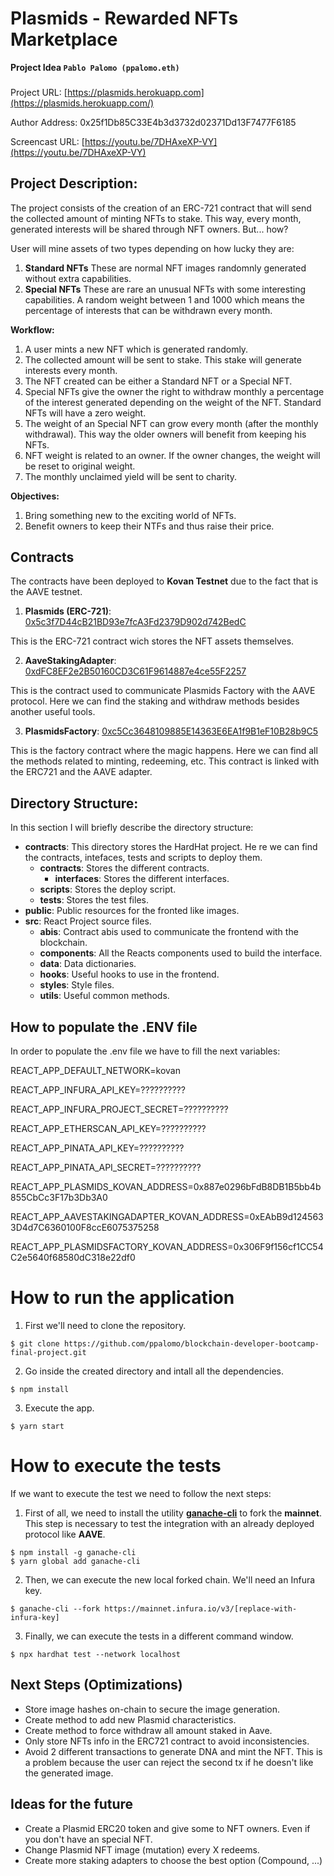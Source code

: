 # Plasmids - Rewarded NFTs Marketplace

**Project Idea `Pablo Palomo (ppalomo.eth)`**

###

Project URL: [https://plasmids.herokuapp.com](https://plasmids.herokuapp.com/)

Author Address: 0x25f1Db85C33E4b3d3732d02371Dd13F7477F6185

Screencast URL: [https://youtu.be/7DHAxeXP-VY](https://youtu.be/7DHAxeXP-VY)

## Project Description:

The project consists of the creation of an ERC-721 contract that will send the collected amount of minting NFTs to stake. This way, every month, generated interests will be shared through NFT owners. But... how?

User will mine assets of two types depending on how lucky they are:

1. **Standard NFTs** These are normal NFT images randomnly generated without extra capabilities.
2. **Special NFTs** These are rare an unusual NFTs with some interesting capabilities. A random weight between 1 and 1000 which means the percentage of interests that can be withdrawn every month.

**Workflow:**

1. A user mints a new NFT which is generated randomly.
2. The collected amount will be sent to stake. This stake will generate interests every month.
3. The NFT created can be either a Standard NFT or a Special NFT.
4. Special NFTs give the owner the right to withdraw monthly a percentage of the interest generated depending on the weight of the NFT. Standard NFTs will have a zero weight.
5. The weight of an Special NFT can grow every month (after the monthly withdrawal). This way the older owners will benefit from keeping his NFTs.
6. NFT weight is related to an owner. If the owner changes, the weight will be reset to original weight.
7. The monthly unclaimed yield will be sent to charity.

**Objectives:**

1. Bring something new to the exciting world of NFTs.
2. Benefit owners to keep their NTFs and thus raise their price.

## Contracts

The contracts have been deployed to **Kovan Testnet** due to the fact that is the AAVE testnet.

1. **Plasmids (ERC-721)**: [0x5c3f7D44cB21BD93e7fcA3Fd2379D902d742BedC](https://kovan.etherscan.io/address/0x5c3f7D44cB21BD93e7fcA3Fd2379D902d742BedC#code)

This is the ERC-721 contract wich stores the NFT assets themselves.

2. **AaveStakingAdapter**: [0xdFC8EF2e2B50160CD3C61F9614887e4ce55F2257](https://kovan.etherscan.io/address/0xdFC8EF2e2B50160CD3C61F9614887e4ce55F2257#code)

This is the contract used to communicate Plasmids Factory with the AAVE protocol. Here we can find the staking and withdraw methods besides another useful tools.

3. **PlasmidsFactory**: [0xc5Cc3648109885E14363E6EA1f9B1eF10B28b9C5](https://kovan.etherscan.io/address/0xc5Cc3648109885E14363E6EA1f9B1eF10B28b9C5#code)

This is the factory contract where the magic happens. Here we can find all the methods related to minting, redeeming, etc. This contract is linked with the ERC721 and the AAVE adapter.

###

## Directory Structure:

In this section I will briefly describe the directory structure:

- **contracts**: This directory stores the HardHat project. He re we can find the contracts, intefaces, tests and scripts to deploy them.
  - **contracts**: Stores the different contracts.
    - **interfaces**: Stores the different interfaces.
  - **scripts**: Stores the deploy script.
  - **tests**: Stores the test files.
- **public**: Public resources for the fronted like images.
- **src**: React Project source files.
  - **abis**: Contract abis used to communicate the frontend with the blockchain.
  - **components**: All the Reacts components used to build the interface.
  - **data**: Data dictionaries.
  - **hooks**: Useful hooks to use in the frontend.
  - **styles**: Style files.
  - **utils**: Useful common methods.

###

## How to populate the .ENV file

In order to populate the .env file we have to fill the next variables:

REACT_APP_DEFAULT_NETWORK=kovan

REACT_APP_INFURA_API_KEY=??????????

REACT_APP_INFURA_PROJECT_SECRET=??????????

REACT_APP_ETHERSCAN_API_KEY=??????????

REACT_APP_PINATA_API_KEY=??????????

REACT_APP_PINATA_API_SECRET=??????????

REACT_APP_PLASMIDS_KOVAN_ADDRESS=0x887e0296bFdB8DB1B5bb4b855CbCc3F17b3Db3A0

REACT_APP_AAVESTAKINGADAPTER_KOVAN_ADDRESS=0xEAbB9d1245633D4d7C6360100F8ccE6075375258

REACT_APP_PLASMIDSFACTORY_KOVAN_ADDRESS=0x306F9f156cf1CC54C2e5640f68580dC318e22df0

# How to run the application

1. First we'll need to clone the repository.

```
$ git clone https://github.com/ppalomo/blockchain-developer-bootcamp-final-project.git
```

2. Go inside the created directory and intall all the dependencies.

```
$ npm install
```

3. Execute the app.

```
$ yarn start
```

# How to execute the tests

If we want to execute the test we need to follow the next steps:

1. First of all, we need to install the utility **[ganache-cli](https://docs.nethereum.com/en/latest/ethereum-and-clients/ganache-cli/#:~:text=Ganache%20CLI%20is%20the%20latest,running%20an%20actual%20Ethereum%20node.&text=Accounts%20can%20be%20re%2Dcycled,need%20for%20faucets%20or%20mining)** to fork the **mainnet**. This step is necessary to test the integration with an already deployed protocol like **AAVE**.

```
$ npm install -g ganache-cli
$ yarn global add ganache-cli
```

2. Then, we can execute the new local forked chain. We'll need an Infura key.

```
$ ganache-cli --fork https://mainnet.infura.io/v3/[replace-with-infura-key]
```

3. Finally, we can execute the tests in a different command window.

```
$ npx hardhat test --network localhost
```

## Next Steps (Optimizations)

- Store image hashes on-chain to secure the image generation.
- Create method to add new Plasmid characteristics.
- Create method to force withdraw all amount staked in Aave.
- Only store NFTs info in the ERC721 contract to avoid inconsistencies.
- Avoid 2 different transactions to generate DNA and mint the NFT. This is a problem because the user can reject the second tx if he doesn't like the generated image.

## Ideas for the future

- Create a Plasmid ERC20 token and give some to NFT owners. Even if you don't have an special NFT.
- Change Plasmid NFT image (mutation) every X redeems.
- Create more staking adapters to choose the best option (Compound, ...)

